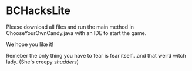 # BCHacksLite
Please download all files and run the main method in ChooseYourOwnCandy.java with an IDE to start the game.

We hope you like it!

Remeber the only thing you have to fear is fear itself...and that weird witch lady. (She's creepy *shudders*)
